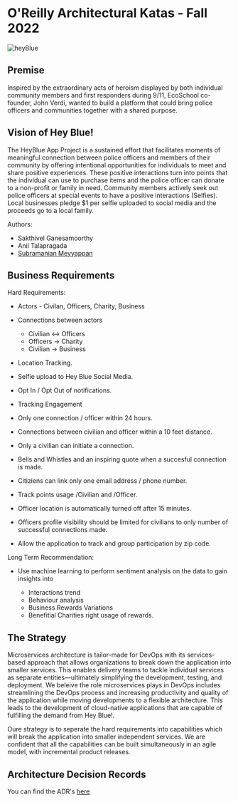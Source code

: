 # O'Reilly Architectural Katas - Fall 2022
![heyBlue](https://user-images.githubusercontent.com/109451719/199656722-1a06c980-d90c-44ed-833e-47203d987dd8.jpg)
## **Premise** <br />
  Inspired by the extraordinary acts of heroism displayed by both individual community members and first responders during 9/11, EcoSchool co-founder, John Verdi, wanted to build a platform that could bring police officers and communities together with a shared purpose.
## **Vision of Hey Blue!** <br />
  The HeyBlue App Project is a sustained effort that facilitates moments of meaningful connection between police officers and members of their community by offering intentional opportunities for individuals to meet and share positive experiences. These positive interactions turn into points that the individual can use to purchase items and the police officer can donate to a non-profit or family in need.
  Community members actively seek out police officers at special events to have a positive interactions (Selfies). Local businesses pledge $1 per selfie uploaded to social media and the proceeds go to a local family.
  
Authors:
  - Sakthivel Ganesamoorthy
  - Anil Talapragada
  - [Subramanian Meyyappan](https://www.linkedin.com/in/subramanian-meyyappan/)
 
 
## **Business Requirements** <br />

Hard Requirements:
 
  - Actors - Civilan, Officers, Charity, Business
  - Connections between actors
    
    - Civilian <-> Officers
    - Officers -> Charity
    - Civilian -> Business
   
   - Location Tracking.
   - Selfie upload to Hey Blue Social Media.
   - Opt In / Opt Out of notifications.
   - Tracking Engagement
   - Only one connection / officer within 24 hours.
   - Connections between civilian and officer within a 10 feet distance.
   - Only a civilian can initiate a connection.
   - Bells and Whistles and an inspiring quote when a succesful connection is made.
   - Citiziens can link only one email address / phone number.
   - Track points usage /Civilian and /Officer.
   - Officer location is automatically turned off after 15 minutes.
   - Officers profile visibility should be limited for civilians to only number of successful connections made.
   - Allow the application to track and group participation by zip code.
  
 Long Term Recommendation:
 
  - Use machine learning to perform sentiment analysis on the data to gain insights into
    
     - Interactions trend
     - Behaviour analysis
     - Business Rewards Variations
     - Benefitial Charities right usage of rewards. 
   
   ## **The Strategy** <br />
   
   Microservices architecture is tailor-made for DevOps with its services-based approach that allows organizations to break down the application into smaller services. This enables delivery teams to tackle individual services as separate entities—ultimately simplifying the development, testing, and deployment. We beleive the role microservices plays in DevOps includes streamlining the DevOps process and increasing productivity and quality of the application while moving developments to a flexible architecture. This leads to the development of cloud-native applications that are capable of fulfilling the demand from Hey Blue!.
   
  Oure strategy is to seperate the hard requirements into capabilities which will break the application into smaller independent services. We are confident that all the capabilities can be built simultaneously in an agile model, with incremental product releases.
  
  ## **Architecture Decision Records** <br />
  
  You can find the ADR's [here](https://github.com/smeyyappa/katas/tree/main/Architectural%20Decision%20Records)
  
  
    
   
  
